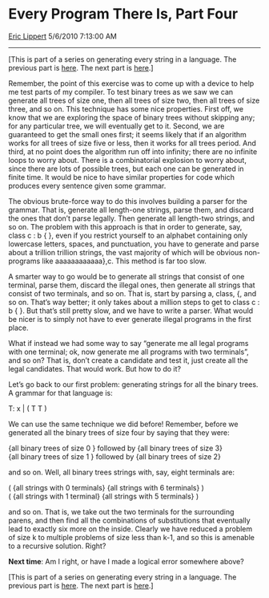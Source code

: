<div id="page">

# Every Program There Is, Part Four

[Eric Lippert](https://social.msdn.microsoft.com/profile/Eric%20Lippert) 5/6/2010 7:13:00 AM

-----

<div id="content">

<div class="mine">

\[This is part of a series on generating every string in a language. The previous part is [here](http://blogs.msdn.com/b/ericlippert/archive/2010/05/03/every-program-there-is-part-three.aspx). The next part is [here](http://blogs.msdn.com/b/ericlippert/archive/2010/05/10/every-program-there-is-part-five.aspx).\]

Remember, the point of this exercise was to come up with a device to help me test parts of my compiler. To test binary trees as we saw we can generate all trees of size one, then all trees of size two, then all trees of size three, and so on. This technique has some nice properties. First off, we know that we are exploring the space of binary trees without skipping any; for any particular tree, we will eventually get to it. Second, we are guaranteed to get the small ones first; it seems likely that if an algorithm works for all trees of size five or less, then it works for all trees period. And third, at no point does the algorithm run off into infinity; there are no infinite loops to worry about. There is a combinatorial explosion to worry about, since there are lots of possible trees, but each one can be generated in finite time. It would be nice to have similar properties for code which produces every sentence given some grammar.

The obvious brute-force way to do this involves building a parser for the grammar. That is, generate all length-one strings, parse them, and discard the ones that don’t parse legally. Then generate all length-two strings, and so on. The problem with this approach is that in order to generate, say, <span class="code">class c : b { }</span>, even if you restrict yourself to an alphabet containing only lowercase letters, spaces, and punctuation, you have to generate and parse about a trillion trillion strings, the vast majority of which will be obvious non-programs like <span class="code">aaaaaaaaaaaa},c</span>. This method is far too slow.

A smarter way to go would be to generate all strings that consist of one terminal, parse them, discard the illegal ones, then generate all strings that consist of two terminals, and so on. That is, start by parsing <span class="code">a</span>, <span class="code">class</span>, <span class="code">{</span>, and so on. That’s way better; it only takes about a million steps to get to <span class="code">class c : b { }</span>. But that’s still pretty slow, and we have to write a parser. What would be nicer is to simply not have to ever generate illegal programs in the first place.

What if instead we had some way to say “generate me all legal programs with one terminal; ok, now generate me all programs with two terminals”, and so on? That is, don’t create a candidate and test it, just create all the legal candidates. That would work. But how to do it?

Let’s go back to our first problem: generating strings for all the binary trees. A grammar for that language is:

<span class="code"> </span>

T: x | ( T T )

We can use the same technique we did before\! Remember, before we generated all the binary trees of size four by saying that they were:

<span class="code"> </span>

{all binary trees of size 0 } followed by {all binary trees of size 3}  
{all binary trees of size 1 } followed by {all binary trees of size 2}

and so on. Well, all binary trees strings with, say, eight terminals are:

<span class="code"> </span>

( {all strings with 0 terminals} {all strings with 6 terminals} )  
( {all strings with 1 terminal} {all strings with 5 terminals} )

and so on. That is, we take out the two terminals for the surrounding parens, and then find all the combinations of substitutions that eventually lead to exactly six more on the inside. Clearly we have reduced a problem of size k to multiple problems of size less than k-1, and so this is amenable to a recursive solution. Right?

**Next time**: Am I right, or have I made a logical error somewhere above?

\[This is part of a series on generating every string in a language. The previous part is [here](http://blogs.msdn.com/b/ericlippert/archive/2010/05/03/every-program-there-is-part-three.aspx). The next part is [here](http://blogs.msdn.com/b/ericlippert/archive/2010/05/10/every-program-there-is-part-five.aspx).\]

</div>

</div>

</div>

